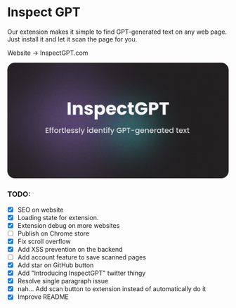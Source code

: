 # Inspect GPT

Our extension makes it simple to find GPT-generated text on any web page. Just install it and let it scan the page for you.

Website → InspectGPT.com

![og-iamge inspectgpt](https://github.com/adomaitisc/inspect-gpt/blob/main/inspect-gpt-next/public/readme-image.png?raw=true "InspectGPT Home Page")

### TODO:

- [x] SEO on website
- [x] Loading state for extension.
- [x] Extension debug on more websites
- [ ] Publish on Chrome store
- [x] Fix scroll overflow
- [x] Add XSS prevention on the backend
- [ ] Add account feature to save scanned pages
- [x] Add star on GitHub button
- [x] Add "Introducing InspectGPT" twitter thingy
- [x] Resolve single paragraph issue
- [x] nah... Add scan button to extension instead of automatically do it
- [x] Improve README
